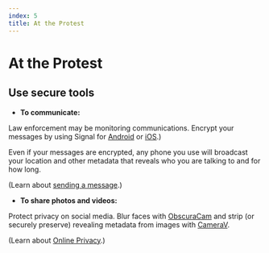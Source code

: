 ```yaml
---
index: 5
title: At the Protest
---
```

# At the Protest

## Use secure tools

*   **To communicate:**  

Law enforcement may be monitoring communications. Encrypt your messages by using Signal for [Android](umbrella://tools/messagging/s_signal-for-android.md) or [iOS](umbrella://tools/messagging/s_signal-for-ios.md).) 

Even if your messages are encrypted, any phone you use will broadcast your location and other metadata that reveals who you are talking to and for how long.

(Learn about [sending a message](umbrella://communications/sending-a-message).) 

*   **To share photos and videos:** 

Protect privacy on social media. Blur faces with [ObscuraCam](umbrella://tools/messagging/s_obscuracam.md) and strip (or securely preserve) revealing metadata from images with [CameraV](https://guardianproject.info/apps/camerav/).

(Learn about [Online Privacy](umbrella://communications/online-privacy/beginner).)